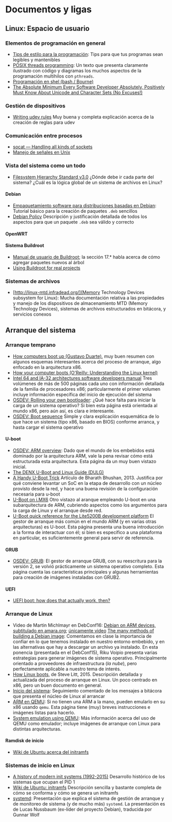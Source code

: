 # Documentos y ligas

## Linux: Espacio de usuario

### Elementos de programación en general
- [Tips de estilo para la programación](./doc/tips_programacion.pdf):
  Tips para que tus programas sean legibles y mantenibles
- [POSIX threads programming](https://computing.llnl.gov/tutorials/pthreads/):
  Un texto que presenta claramente ilustrado con código y diagramas
  los muchos aspectos de la programación multihilos con `pthreads`.
- [Programación en shel (bash / Bourne)](./doc/tut_shell.pdf)
- [The Absolute Minimum Every Software Developer Absolutely, Positively Must Know About Unicode and Character Sets (No Excuses!)](http://www.joelonsoftware.com/articles/Unicode.html)

### Gestión de dispositivos
- [Writing udev rules](http://reactivated.net/writing_udev_rules.html)
  Muy buena y completa explicación acerca de la creación de reglas
  para udev

### Comunicación entre procesos

- [socat — Handling all kinds of sockets](http://www.dest-unreach.org/socat/doc/linuxwochen2007-socat.pdf)
- [Manejo de señales en Unix](./doc/senales.pdf)

### Vista del sistema como un todo

- [Filesystem Hierarchy Standard v3.0](http://refspecs.linuxfoundation.org/FHS_3.0/fhs-3.0.pdf)
  ¿Dónde debe ir cada parte del sistema? ¿Cuál es la lógica global de
  un sistema de archivos en Linux?

#### Debian
- [Empaquetamiento software para distribuciones basadas en Debian](./doc/paquetes_deb.pdf):
  Tutorial básico para la creación de paquetes `.deb` sencillos
- [Debian Policy](https://www.debian.org/doc/debian-policy/)
  Descripción y justificación detallada de todos los aspectos para que
  un paquete `.deb` sea válido y correcto

#### OpenWRT

#### Sistema Buildroot

- [Manual de usuario de Buildroot](https://buildroot.uclibc.org/downloads/manual/manual.html);
  la sección 17.* habla acerca de cómo agregar paquetes nuevos al árbol
- [Using Buildroot for real projects](http://elinux.org/images/2/2a/Using-buildroot-real-project.pdf)

### Sistemas de archivos

- [http://linux-mtd.infradead.org/](Memory Technology Devices
  subsystem for Linux): Mucha documentación relativa a las propiedades
  y manejo de los dispositivos de almacenamiento MTD (Memory
  Technology Devices), sistemas de archivos estructurados en bitácora,
  y servicios conexos

## Arranque del sistema

### Arranque temprano

- [How computers boot up (Gustavo Duarte)](http://duartes.org/gustavo/blog/post/how-computers-boot-up/),
  muy buen resumen con algunos esquemas interesantes acerca del
  proceso de arranque, algo enfocado en la arquitectura x86.
- [How your computer boots (O'Reilly: Understanding the Linux kernel)](http://www.linuxdevcenter.com/pub/a/linux/excerpts/linux_kernel/how_computer_boots.html)
- [Intel 64 and IA-32 architectures software developers manual](https://www-ssl.intel.com/content/www/us/en/processors/architectures-software-developer-manuals.html)
  Tres volúmenes de más de 500 páginas cada uno con información
  detallada de la familia de procesadores x86; particularmente el
  primer volumen incluye información específica del inicio de
  ejecución del sistema
- [OSDEV: Rolling your own bootloader](http://wiki.osdev.org/Rolling_Your_Own_Bootloader):
  ¿Qué hace falta para iniciar la carga de un sistema operativo? Si
  bien esta página está orientada al mundo x86, pero aún así, es clara
  e interesante.
- [OSDEV: Boot sequence](http://wiki.osdev.org/Boot_Sequence)
  Simple y clara explicación esquemática de lo que hace un sistema
  (tipo x86, basado en BIOS) conforme arranca, y hasta cargar el
  sistema operativo

#### U-boot
- [OSDEV: ARM overview](http://wiki.osdev.org/ARM_Overview): Dado que
  el mundo de los embebidos está dominado por la arquitectura ARM,
  vale la pena revisar cómo está estructurada esta arquitectura. Esta
  página da un muy buen vistazo inicial.
- [The DENX U-Boot and Linux Guide (DULG)](http://www.denx.de/wiki/DULG/WebHome)
- [A Handy U-Boot Trick](https://www.linuxjournal.com/content/handy-u-boot-trick)
  Artículo de Bharath Bhushan, 2013. Justifica por qué conviene
  levantar un SoC en la etapa de desarrollo con un núcleo provisto
  desde la red, y hace una buena revisión de la configuración
  necesaria para u-boot
- [U-Boot on i.MX6](https://boundarydevices.com/u-boot-on-i-mx6/) Otro
  vistazo al aranque empleando U-boot en una subarquitectura de ARM,
  cubriendo aspectos como los argumentos para la carga de Linux y el
  arranque desde red.
- [U-Boot quick reference for the Lite5200B development platform](https://www.lysator.liu.se/~kjell-e/embedded/U-boot-quick-reference-LITE5200BUBPG.pdf)
  El gestor de arranque más común en el mundo ARM (y en varias otras
  arquitecturas) es U-boot. Esta página presenta una buena
  introducción a la forma de interactuar con él; si bien es
  específico a una plataforma en particular, es suficientemente
  general para servir de referencia.

#### GRUB
- [OSDEV: GRUB](http://wiki.osdev.org/GRUB): El gestor de arranque
  GRUB, con su reescritura para la versión 2, se volvió prácticamente
  un sistema operativo completo. Esta página cuenta las
  características principales y algunas herramientas para creación de
  imágenes instaladas con GRUB2.

#### UEFI
- [UEFI boot: how does that actually work, then?](https://www.happyassassin.net/2014/01/25/uefi-boot-how-does-that-actually-work-then/)

### Arranque de Linux

- Video de Martin Michlmayr en DebConf16:
  [Debian on ARM devices, subtitulado en amara.org](http://www.amara.org/en/videos/ITAyeVQIwOPr/info/debian_on_arm_devices_2webm/?tab=video);
  [únicamente video](http://meetings-archive.debian.net/pub/debian-meetings/2016/debconf16/Debian_on_ARM_devices_2.webm)
  [The many methods of building a Debian image](http://people.linaro.org/~riku.voipio/debian-images/#/):
  Comentamos en clase la importancia de confiar en lo que tenemos
  instalado en nuestro entorno embebido, y en las alternativas que hay
  a descargar un archivo ya instalado. En esta ponencia (presentada en
  el DebConf15), Riku Voipio presenta varias estrategias para generar
  imágenes de sistema operativo. Principalmente orientado a
  proveedores de infraestructura (*la nube*), pero perfectamente
  aplicable a nuestro tema de interés.
- [How Linux boots](http://troubleshooters.com/linux/diy/howboot.htm),
  de Steve Litt, 2015. Descripción detallada y actualizada del proceso
  de arranque en Linux. Un poco centrado en x86, pero un buen
  documento en general.
- [Inicio del sistema](./doc/proceso_arranque_kernel.pdf): Seguimiento
  comentado de los mensajes a bitácora que presenta el núcleo de Linux
  al arrancar
- [ARM en QEMU](https://people.debian.org/~aurel32/qemu/armel/): Si no
  tienen una ARM a la mano, pueden emularlo en su x86 usando
  `qemu`. Esta página tiene (muy) breves instrucciones e imágenes
  listas para hacerlo.
- [System emulation using QEMU](https://gmplib.org/~tege/qemu.html):
  Más información acerca del uso de QEMU como emulador; incluye
  imágenes de arranque con Linux para distintas arquitecturas.

#### Ramdisk de inicio

- [Wiki de Ubuntu acerca del initramfs](https://wiki.ubuntu.com/Initramfs)

### Sistemas de inicio en Linux

- [A history of modern init systems (1992-2015)](http://blog.darknedgy.net/technology/2015/09/05/0/)
  Desarrollo histórico de los sistemas que ocupan el PID 1
- [Wiki de Ubuntu: initramfs](https://wiki.ubuntu.com/Initramfs)
  Descripción sencilla y bastante completa de cómo se conforma y cómo
  se genera un initramfs
- [systemd](./doc/systemd.es.pdf): Presentación que explica el sistema
  de gestión de arranque y de monitoreo de sistema (y de mucho más)
  `systemd`. La presentación es de Lucas Nussbaum (ex-líder del
  proyecto Debian), traducida por Gunnar Wolf

